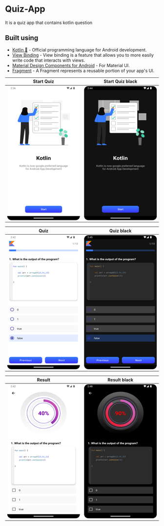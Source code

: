 # Quiz-App
It is a quiz app that contains kotlin question

## Built using
- [Kotlin 💙](https://kotlinlang.org/) - Official programming language for Android development.
- [View Binding](https://developer.android.com/topic/libraries/view-binding) - View binding is a feature that allows you to more easily write code that interacts with views.
- [Material Design Components for Android](https://material.io/android) - For Material UI.
- [Fragment](https://developer.android.com/guide/fragments#:~:text=A%20Fragment%20represents%20a%20reusable,an%20activity%20or%20another%20fragment.) - A Fragment represents a reusable portion of your app's UI.

Start Quiz             |  Start Quiz black
:-------------------------:|:-------------------------:
<img src="https://raw.githubusercontent.com/aman043358sagar/Quiz-App/master/Files/start%20quiz.png" width="246" height="438">  |  <img src="https://raw.githubusercontent.com/aman043358sagar/Quiz-App/master/Files/start%20quiz%20black.png" width="246" height="438">

Quiz             |  Quiz black
:-------------------------:|:-------------------------:
<img src="https://raw.githubusercontent.com/aman043358sagar/Quiz-App/master/Files/quiz.png" width="246" height="438">  |  <img src="https://raw.githubusercontent.com/aman043358sagar/Quiz-App/master/Files/quiz%20black.png" width="246" height="438">

Result             |  Result black
:-------------------------:|:-------------------------:
<img src="https://raw.githubusercontent.com/aman043358sagar/Quiz-App/master/Files/result.png" width="246" height="438">  |  <img src="https://raw.githubusercontent.com/aman043358sagar/Quiz-App/master/Files/result%20black.png" width="246" height="438">
